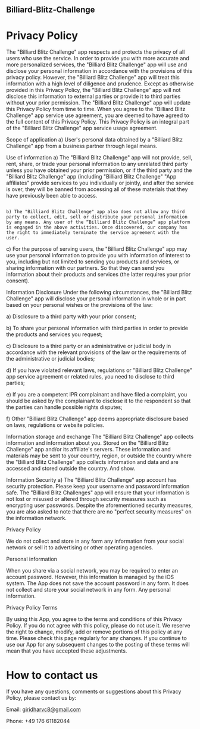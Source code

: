## Billiard-Blitz-Challenge

# Privacy Policy

The "Billiard Blitz Challenge" app respects and protects the privacy of all users who use the service. In order to provide you with more accurate and more personalized services, the "Billiard Blitz Challenge" app will use and disclose your personal information in accordance with the provisions of this privacy policy. However, the "Billiard Blitz Challenge" app will treat this information with a high level of diligence and prudence. Except as otherwise provided in this Privacy Policy, the “Billiard Blitz Challenge” app will not disclose this information to external parties or provide it to third parties without your prior permission. The "Billiard Blitz Challenge" app will update this Privacy Policy from time to time. When you agree to the "Billiard Blitz Challenge" app service use agreement, you are deemed to have agreed to the full content of this Privacy Policy. This Privacy Policy is an integral part of the "Billiard Blitz Challenge" app service usage agreement.

Scope of application
a) User's personal data obtained by a "Billiard Blitz Challenge" app from a business partner through legal means.

Use of information
a) The "Billiard Blitz Challenge" app will not provide, sell, rent, share, or trade your personal information to any unrelated third party unless you have obtained your prior permission, or if the third party and the "Billiard Blitz Challenge" app (including "Billiard Blitz Challenge" "App affiliates" provide services to you individually or jointly, and after the service is over, they will be banned from accessing all of these materials that they have previously been able to access.
                                                                                                                                                                                                                                         
                                                                                                                                                                                                                                         b) The "Billiard Blitz Challenge" app also does not allow any third party to collect, edit, sell or distribute your personal information by any means. Any user of the “Billiard Blitz Challenge” app platform is engaged in the above activities. Once discovered, our company has the right to immediately terminate the service agreement with the user.

c) For the purpose of serving users, the "Billiard Blitz Challenge" app may use your personal information to provide you with information of interest to you, including but not limited to sending you products and services, or sharing information with our partners. So that they can send you information about their products and services (the latter requires your prior consent).

Information Disclosure
Under the following circumstances, the "Billiard Blitz Challenge" app will disclose your personal information in whole or in part based on your personal wishes or the provisions of the law:

a) Disclosure to a third party with your prior consent;

b) To share your personal information with third parties in order to provide the products and services you request;

c) Disclosure to a third party or an administrative or judicial body in accordance with the relevant provisions of the law or the requirements of the administrative or judicial bodies;

d) If you have violated relevant laws, regulations or "Billiard Blitz Challenge" app service agreement or related rules, you need to disclose to third parties;

e) If you are a competent IPR complainant and have filed a complaint, you should be asked by the complainant to disclose it to the respondent so that the parties can handle possible rights disputes;

f) Other "Billiard Blitz Challenge" app deems appropriate disclosure based on laws, regulations or website policies.

Information storage and exchange
The "Billiard Blitz Challenge" app collects information and information about you. Stored on the "Billiard Blitz Challenge" app and/or its affiliate's servers. These information and materials may be sent to your country, region, or outside the country where the "Billiard Blitz Challenge" app collects information and data and are accessed and stored outside the country. And show.

Information Security
a) The "Billiard Blitz Challenge" app account has security protection. Please keep your username and password information safe. The "Billiard Blitz Challenges" app will ensure that your information is not lost or misused or altered through security measures such as encrypting user passwords. Despite the aforementioned security measures, you are also asked to note that there are no "perfect security measures" on the information network.

Privacy Policy

We do not collect and store in any form any information from your social network or sell it to advertising or other operating agencies.

Personal information

When you share via a social network, you may be required to enter an account password. However, this information is managed by the iOS system. The App does not save the account password in any form. It does not collect and store your social network in any form. Any personal information.

Privacy Policy Terms

By using this App, you agree to the terms and conditions of this Privacy Policy. If you do not agree with this policy, please do not use it. We reserve the right to change, modify, add or remove portions of this policy at any time. Please check this page regularly for any changes. If you continue to use our App for any subsequent changes to the posting of these terms will mean that you have accepted these adjustments.

# How to contact us

If you have any questions, comments or suggestions about this Privacy Policy, please contact us by:

Email: giridharvc8@gmail.com

Phone: +49 176 61182044
